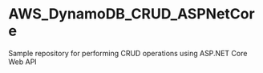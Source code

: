 # AWS_DynamoDB_CRUD_ASPNetCore
 Sample repository for performing CRUD operations using ASP.NET Core Web API

